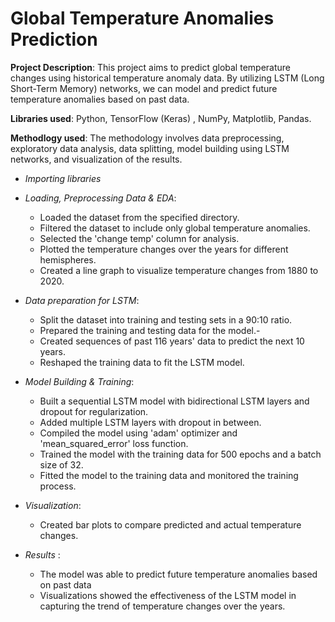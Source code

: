 # Global Temperature Anomalies Prediction
**Project Description**: This project aims to predict global temperature changes using historical temperature anomaly data. By utilizing LSTM (Long Short-Term Memory) networks, we can model and predict future temperature anomalies based on past data.

**Libraries used**: Python, TensorFlow (Keras)
, NumPy, Matplotlib, Pandas.


**Methodlogy used**: The methodology involves data preprocessing, exploratory data analysis, data splitting, model building using LSTM networks, and visualization of the results.

- *Importing libraries* 
- *Loading, Preprocessing Data & EDA*: 
    - Loaded the dataset from the specified directory.
    -  Filtered the dataset to include only global temperature anomalies.
    - Selected the 'change temp' column for analysis.
    - Plotted the temperature changes over the years for different hemispheres.
    - Created a line graph to visualize temperature changes from 1880 to 2020.
- *Data preparation for LSTM*:
    - Split the dataset into training and testing sets in a 90:10 ratio.
    - Prepared the training and testing data for the model.- 
    - Created sequences of past 116 years' data to predict the next 10 years.
    - Reshaped the training data to fit the LSTM model.
- *Model Building & Training*: 
    - Built a sequential LSTM model with bidirectional LSTM layers and dropout for regularization.
    - Added multiple LSTM layers with dropout in between.
    - Compiled the model using 'adam' optimizer and 'mean_squared_error' loss function.
    - Trained the model with the training data for 500 epochs and a batch size of 32.
    - Fitted the model to the training data and monitored the training process.

- *Visualization*: 
    - Created bar plots to compare predicted and actual temperature changes.

- *Results* : 
   - The model was able to predict future temperature anomalies based on past data
   - Visualizations showed the effectiveness of the LSTM model in capturing the trend of temperature changes over the years.








